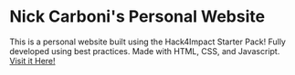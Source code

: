 # Nick Carboni's Personal Website
This is a personal website built using the Hack4Impact Starter Pack!
Fully developed using best practices. Made with HTML, CSS, and Javascript.
[Visit it Here!](https://carboninl.github.io)